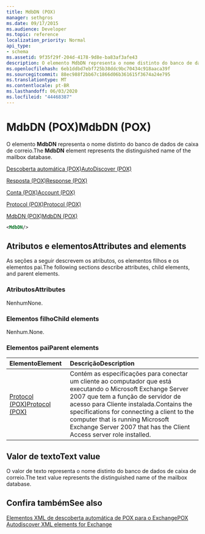 ```yaml
---
title: MdbDN (POX)
manager: sethgros
ms.date: 09/17/2015
ms.audience: Developer
ms.topic: reference
localization_priority: Normal
api_type:
- schema
ms.assetid: 9f35f29f-204d-4178-9d8e-ba83af3afe43
description: O elemento MdbDN representa o nome distinto do banco de dados de caixa de correio.
ms.openlocfilehash: 6eb1ddbd7ebf725b38ddc9bc70434c918aaca39f
ms.sourcegitcommit: 88ec988f2bb67c1866d06b361615f3674a24e795
ms.translationtype: MT
ms.contentlocale: pt-BR
ms.lasthandoff: 06/03/2020
ms.locfileid: "44468387"
---
```

# <a name="mdbdn-pox"></a><span data-ttu-id="9b4fb-103">MdbDN (POX)</span><span class="sxs-lookup"><span data-stu-id="9b4fb-103">MdbDN (POX)</span></span>

<span data-ttu-id="9b4fb-104">O elemento **MdbDN** representa o nome distinto do banco de dados de caixa de correio.</span><span class="sxs-lookup"><span data-stu-id="9b4fb-104">The **MdbDN** element represents the distinguished name of the mailbox database.</span></span> 
  
[<span data-ttu-id="9b4fb-105">Descoberta automática (POX)</span><span class="sxs-lookup"><span data-stu-id="9b4fb-105">AutoDiscover (POX)</span></span>](autodiscover-pox.md)
  
[<span data-ttu-id="9b4fb-106">Resposta (POX)</span><span class="sxs-lookup"><span data-stu-id="9b4fb-106">Response (POX)</span></span>](response-pox.md)
  
[<span data-ttu-id="9b4fb-107">Conta (POX)</span><span class="sxs-lookup"><span data-stu-id="9b4fb-107">Account (POX)</span></span>](account-pox.md)
  
[<span data-ttu-id="9b4fb-108">Protocol (POX)</span><span class="sxs-lookup"><span data-stu-id="9b4fb-108">Protocol (POX)</span></span>](protocol-pox.md)
  
[<span data-ttu-id="9b4fb-109">MdbDN (POX)</span><span class="sxs-lookup"><span data-stu-id="9b4fb-109">MdbDN (POX)</span></span>](mdbdn-pox.md)
  
```xml
<MdbDN/>
```

## <a name="attributes-and-elements"></a><span data-ttu-id="9b4fb-110">Atributos e elementos</span><span class="sxs-lookup"><span data-stu-id="9b4fb-110">Attributes and elements</span></span>

<span data-ttu-id="9b4fb-111">As seções a seguir descrevem os atributos, os elementos filhos e os elementos pai.</span><span class="sxs-lookup"><span data-stu-id="9b4fb-111">The following sections describe attributes, child elements, and parent elements.</span></span>
  
### <a name="attributes"></a><span data-ttu-id="9b4fb-112">Atributos</span><span class="sxs-lookup"><span data-stu-id="9b4fb-112">Attributes</span></span>

<span data-ttu-id="9b4fb-113">Nenhum</span><span class="sxs-lookup"><span data-stu-id="9b4fb-113">None.</span></span>
  
### <a name="child-elements"></a><span data-ttu-id="9b4fb-114">Elementos filho</span><span class="sxs-lookup"><span data-stu-id="9b4fb-114">Child elements</span></span>

<span data-ttu-id="9b4fb-115">Nenhum.</span><span class="sxs-lookup"><span data-stu-id="9b4fb-115">None.</span></span>
  
### <a name="parent-elements"></a><span data-ttu-id="9b4fb-116">Elementos pai</span><span class="sxs-lookup"><span data-stu-id="9b4fb-116">Parent elements</span></span>

|<span data-ttu-id="9b4fb-117">**Elemento**</span><span class="sxs-lookup"><span data-stu-id="9b4fb-117">**Element**</span></span>|<span data-ttu-id="9b4fb-118">**Descrição**</span><span class="sxs-lookup"><span data-stu-id="9b4fb-118">**Description**</span></span>|
|:-----|:-----|
|[<span data-ttu-id="9b4fb-119">Protocol (POX)</span><span class="sxs-lookup"><span data-stu-id="9b4fb-119">Protocol (POX)</span></span>](protocol-pox.md) <br/> |<span data-ttu-id="9b4fb-120">Contém as especificações para conectar um cliente ao computador que está executando o Microsoft Exchange Server 2007 que tem a função de servidor de acesso para Cliente instalada.</span><span class="sxs-lookup"><span data-stu-id="9b4fb-120">Contains the specifications for connecting a client to the computer that is running Microsoft Exchange Server 2007 that has the Client Access server role installed.</span></span>  <br/> |
   
## <a name="text-value"></a><span data-ttu-id="9b4fb-121">Valor de texto</span><span class="sxs-lookup"><span data-stu-id="9b4fb-121">Text value</span></span>

<span data-ttu-id="9b4fb-122">O valor de texto representa o nome distinto do banco de dados de caixa de correio.</span><span class="sxs-lookup"><span data-stu-id="9b4fb-122">The text value represents the distinguished name of the mailbox database.</span></span>
  
## <a name="see-also"></a><span data-ttu-id="9b4fb-123">Confira também</span><span class="sxs-lookup"><span data-stu-id="9b4fb-123">See also</span></span>



[<span data-ttu-id="9b4fb-124">Elementos XML de descoberta automática de POX para o Exchange</span><span class="sxs-lookup"><span data-stu-id="9b4fb-124">POX Autodiscover XML elements for Exchange</span></span>](pox-autodiscover-xml-elements-for-exchange.md)

